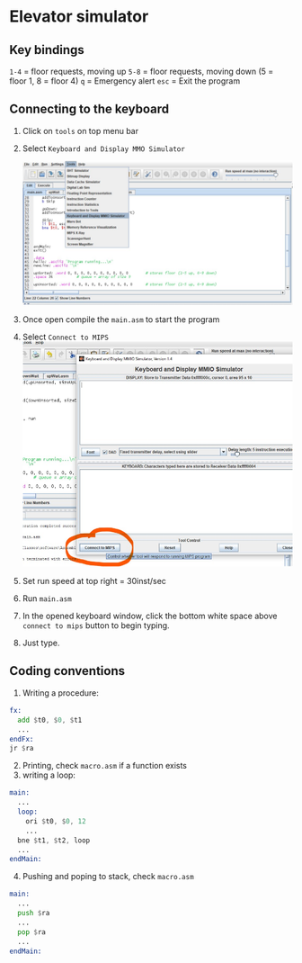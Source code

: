 # Elevator simulator

## Key bindings
`1-4` = floor requests, moving up
`5-8` = floor requests, moving down (5 = floor 1, 8 = floor 4)
`q` = Emergency alert
`esc` = Exit the program

## Connecting to the keyboard

1. Click on `tools` on top menu bar
2. Select `Keyboard and Display MMO Simulator`

   <img src="./assets/tools.jpg" alt="tools" />

3. Once open compile the `main.asm` to start the program
4. Select `Connect to MIPS`
   <img src="./assets/connect.jpg" alt="connect" />
   
5. Set run speed at top right = 30inst/sec
6. Run `main.asm`
7. In the opened keyboard window, click the bottom white space above `connect to mips` button to begin typing.
8. Just type.

## Coding conventions

1. Writing a procedure:

```asm
fx:
  add $t0, $0, $t1
  ...
endFx:
jr $ra
```

2. Printing, check `macro.asm` if a function exists
3. writing a loop:

```asm
main:
  ...
  loop:
    ori $t0, $0, 12
    ...
  bne $t1, $t2, loop
  ...
endMain:
```

4. Pushing and poping to stack, check `macro.asm`

```asm
main:
  ...
  push $ra
  ...
  pop $ra
  ...
endMain:
```
